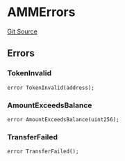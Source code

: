 # AMMErrors
[Git Source](https://github.com/thrackle-io/tron/blob/cc8b8345c329b2556fa21578401d762291784e46/src/common/IErrors.sol)


## Errors
### TokenInvalid

```solidity
error TokenInvalid(address);
```

### AmountExceedsBalance

```solidity
error AmountExceedsBalance(uint256);
```

### TransferFailed

```solidity
error TransferFailed();
```

